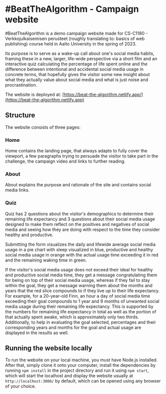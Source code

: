 # #BeatTheAlgorithm - Campaign website

#BeatTheAlgorithm is a demo campaign website made for CS-C1180 - Verkkojulkaisemisen perusteet
(roughly translating to: basics of web publishing) course held in Aalto University in the spring of 2023.

Its purpose is to serve as a wake-up call about one's social media habits, framing these in a new, larger,
life-wide perspective via a short film and an interactive quiz calculating the percentage of life spent online
and the difference between intentional and accidental social media usage in concrete terms, that hopefully gives
the visitor some new insight about what they actually value about social media and what is just noise and procrastination. 

The website is deployed at: [https://beat-the-algorithm.netlify.app/](https://beat-the-algorithm.netlify.app)

## Structure

The website consists of three pages:

### Home

Home contains the landing page, that always adapts to fully cover the viewport, a few paragraphs trying to
persuade the visitor to take part in the challenge, the campaign video and links to further reading.

### About

About explains the purpose and rationale of the site and contains social media links.

### Quiz

Quiz has 2 questions about the visitor's demographics to determine their remaining life expectancy and 3
questions about their social media usage designed to make them reflect on the positives and negatives of
social media and seeing how they are doing with respect to the time they consider healthy and productive.

Submitting the form visualizes the daily and lifewide average social media usage in a pie chart with sleep
visualized in blue, productive and healthy social media usage in orange with the actual usage time exceeding
it in red and the remaining waking time in green.

If the visitor's social media usage does not exceed their ideal for healthy and productive social media time,
they get a message congratulating them for being on top of their social media usage, whereas if they fail to
stay within the goal, they get a message warning them about the months and years that the red slice compounds
to if they live up to their life expectancy. For example, for a 20-year-old Finn, an hour a day of social media
time exceeding their goal compounds to 1 year and 9 months of unwanted social media usage during their remaining
life expectancy. This is supported by the numbers for remaining life expectancy in total as well as the portion
of that actually spent awake, which is approximately only two thirds. Additionally, to help in evaluating the
goal selected, percentages and their corresponding years and months for the goal and actual usage are displayed
in the results as well. 

## Running the website locally

To run the website on your local machine, you must have Node.js installed. After that, simply clone it onto
your computer, install the dependencies by running `npm install` in the project directory and run it using 
`npm start`, which will start the localhost and display the website usually at `http://localhost:3000/` by
default, which can be opened using any browser of your choice. 
